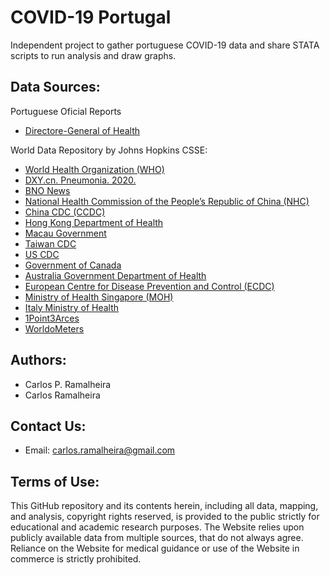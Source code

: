 # COVID-19 Portugal
Independent project to gather portuguese COVID-19 data and share STATA scripts to run analysis and draw graphs.

## Data Sources:
Portuguese Oficial Reports
* [Directore-General of Health](https://covid19.min-saude.pt/relatorio-de-situacao/)

World Data Repository by Johns Hopkins CSSE:
* [World Health Organization (WHO)](https://www.who.int/)
* [DXY.cn. Pneumonia. 2020.](http://3g.dxy.cn/newh5/view/pneumonia)
* [BNO News](https://bnonews.com/index.php/2020/02/the-latest-coronavirus-cases/)
* [National Health Commission of the People’s Republic of China (NHC)](http://www.nhc.gov.cn/xcs/yqtb/list_gzbd.shtml)
* [China CDC (CCDC)](http://weekly.chinacdc.cn/news/TrackingtheEpidemic.htm)
* [Hong Kong Department of Health](https://www.chp.gov.hk/en/features/102465.html)
* [Macau Government](https://www.ssm.gov.mo/portal/)
* [Taiwan CDC](https://sites.google.com/cdc.gov.tw/2019ncov/taiwan?authuser=0)
* [US CDC](https://www.cdc.gov/coronavirus/2019-ncov/index.html)
* [Government of Canada](https://www.canada.ca/en/public-health/services/diseases/coronavirus.html)
* [Australia Government Department of Health](https://www.health.gov.au/news/coronavirus-update-at-a-glance)
* [European Centre for Disease Prevention and Control (ECDC)](https://www.ecdc.europa.eu/en/geographical-distribution-2019-ncov-cases)
* [Ministry of Health Singapore (MOH)](https://www.moh.gov.sg/covid-19)
* [Italy Ministry of Health](http://www.salute.gov.it/nuovocoronavirus)
* [1Point3Arces](https://coronavirus.1point3acres.com/en)
* [WorldoMeters](https://www.worldometers.info/coronavirus/)

## Authors:
* Carlos P. Ramalheira
* Carlos Ramalheira

## Contact Us:
* Email: carlos.ramalheira@gmail.com

## Terms of Use:
This GitHub repository and its contents herein, including all data, mapping, and analysis, copyright rights reserved, is provided to the public strictly for educational and academic research purposes. The Website relies upon publicly available data from multiple sources, that do not always agree. Reliance on the Website for medical guidance or use of the Website in commerce is strictly prohibited.
